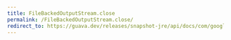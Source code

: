 ```yaml
---
title: FileBackedOutputStream.close
permalink: /FileBackedOutputStream.close/
redirect_to: https://guava.dev/releases/snapshot-jre/api/docs/com/google/common/io/FileBackedOutputStream.html#close--
---
```

